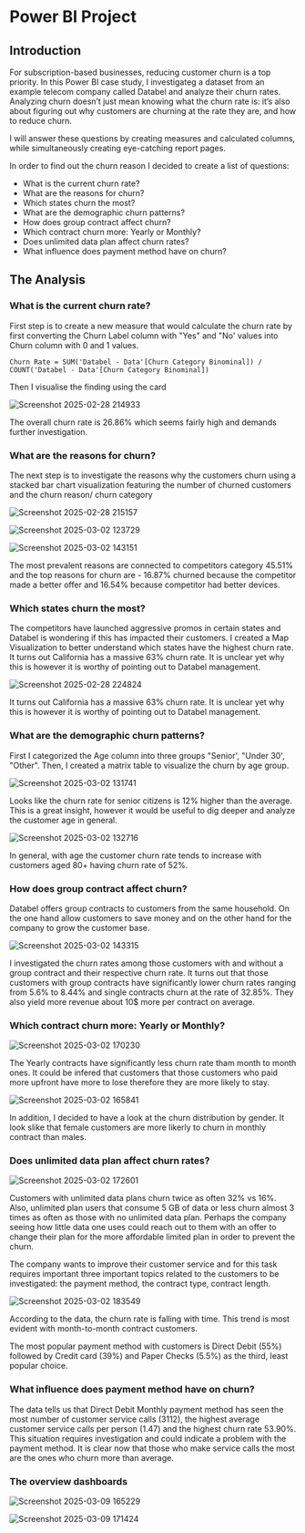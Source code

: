# Power BI Project

## Introduction

For subscription-based businesses, reducing customer churn is a top priority. In this Power BI case study, I investigateg a dataset from an example telecom company called Databel and analyze their churn rates. 
Analyzing churn doesn’t just mean knowing what the churn rate is: it’s also about figuring out why customers are churning at the rate they are, and how to reduce churn. 

I will answer these questions by creating measures and calculated columns, while simultaneously creating eye-catching report pages.

In order to find out the churn reason I decided to create a list of questions:
- What is the current churn rate?
- What are the reasons for churn?
- Which states churn the most?
- What are the demographic churn patterns?
- How does group contract affect churn?
- Which contract churn more: Yearly or Monthly?
- Does unlimited data plan affect churn rates?
- What influence does payment method have on churn?


## The Analysis

### What is the current churn rate?

First step is to create a new measure that would calculate the churn rate by first converting the Churn Label column with "Yes" and "No' values into Churn column with 0 and 1 values.

`Churn Rate = SUM('Databel - Data'[Churn Category Binominal]) / COUNT('Databel - Data'[Churn Category Binominal])`

Then I visualise the finding using the card

![Screenshot 2025-02-28 214933](https://github.com/user-attachments/assets/bbc77a34-53ea-4d68-b9ed-fb3d9e6e2f08)

The overall churn rate is 26.86% which seems fairly high and demands further investigation.

### What are the reasons for churn? 

The next step is to investigate the reasons why the customers churn using a stacked bar chart visualization featuring the number of churned customers and the churn reason/ churn category

![Screenshot 2025-02-28 215157](https://github.com/user-attachments/assets/aebc436c-b63a-4e96-8d03-2b619d9b455f)


![Screenshot 2025-03-02 123729](https://github.com/user-attachments/assets/44165fa3-e4e0-43fa-9aa1-2d4ff5a65f30)

![Screenshot 2025-03-02 143151](https://github.com/user-attachments/assets/e9e71c3d-863f-4aff-9b38-d4c52d6fb1af)

The most prevalent reasons are connected to competitors category 45.51% and the top reasons for churn are - 16.87% churned because the competitor made a better offer and 16.54% because competitor had better devices.

### Which states churn the most?

The competitors have launched aggressive promos in certain states and Databel is wondering if this has impacted their customers.  I created a Map Visualization to better understand which states have the highest churn rate. 
It turns out California has a massive 63% churn rate. It is unclear yet why this is however it is worthy of pointing out to Databel management.

![Screenshot 2025-02-28 224824](https://github.com/user-attachments/assets/ef398358-638b-4677-ae2b-033be906658c)


It turns out California has a massive 63% churn rate. It is unclear yet why this is however it is worthy of pointing out to Databel management.

### What are the demographic churn patterns?

First I categorized the Age column into three groups "Senior', "Under 30', "Other". Then, I created a matrix table to visualize the churn by age group.

![Screenshot 2025-03-02 131741](https://github.com/user-attachments/assets/85061347-58cf-4902-8234-80698f5fe797)

Looks like the churn rate for senior citizens is 12% higher than the average. This is a great insight, however it would be useful to dig deeper and analyze the customer age in general.


![Screenshot 2025-03-02 132716](https://github.com/user-attachments/assets/3b956823-0e5b-4643-81da-2333bcb0dab7)

In general, with age the customer churn rate tends to increase with customers aged 80+ having churn rate of 52%. 

### How does group contract affect churn?

Databel offers group contracts to customers from the same household. On the one hand allow customers to save money and on the other hand for the company to grow the customer base. 

![Screenshot 2025-03-02 143315](https://github.com/user-attachments/assets/da00c7ac-816f-47ad-b0e0-8eb896b7e0b9)


I investigated the churn rates among those customers with and without a group contract and their respective churn rate.
It turns out that those customers with group contracts have significantly lower churn rates ranging from 5.6% to 8.44% and single contracts churn at the rate of 32.85%. They also yield more revenue about 10$ more per contract on average. 

### Which contract churn more: Yearly or Monthly?

![Screenshot 2025-03-02 170230](https://github.com/user-attachments/assets/3e467020-2d6f-4fd4-a48c-51ed450e4251)

The Yearly contracts have significantly less churn rate tham month to month ones. It could be infered that customers that those customers who paid more upfront have more to lose therefore they are more likely to stay.

![Screenshot 2025-03-02 165841](https://github.com/user-attachments/assets/0bf4c7b0-9e4e-4661-9ad9-165e45a5a59d)

In addition, I decided to have a look at the churn distribution by gender. It look slike that female customers are more likerly to churn in monthly contract than males. 


### Does unlimited data plan affect churn rates?

![Screenshot 2025-03-02 172601](https://github.com/user-attachments/assets/4dc4e116-e765-481f-bb6e-8dd4bc559e26)

Customers with unlimited data plans churn twice as often 32% vs 16%. Also, unlimited plan users that consume 5 GB of data or less churn almost 3 times as often as those with no unlimited data plan. Perhaps the company seeing how little data one uses could reach out to them with an offer to change their plan for the more affordable limited plan in order to prevent the churn.  


The company wants to improve their customer service and for this task requires important three important topics related to the customers to be investigated: the payment method, the contract type, contract length.


![Screenshot 2025-03-02 183549](https://github.com/user-attachments/assets/34e441cd-87cc-4fc7-af1f-f0c896090f06)

According to the data, the churn rate is falling with time. This trend is most evident with month-to-month contract customers. 

The most popular payment method with customers is Direct Debit (55%) followed by Credit card (39%) and Paper Checks (5.5%) as the third, least popular choice.

### What influence does payment method have on churn?

The data tells us that Direct Debit Monthly payment method has seen the most number of customer service calls (3112), the highest average customer service calls per person (1.47) and the highest churn rate 53.90%. This situation requires investigation and could indicate a problem with the payment method. It is clear now that those who make service calls the most are the ones who churn more than average.

### The overview dashboards

![Screenshot 2025-03-09 165229](https://github.com/user-attachments/assets/25a4c88c-e7ec-4faf-8d04-93bc54989b32)

![Screenshot 2025-03-09 171424](https://github.com/user-attachments/assets/ddfb771a-4f59-44a1-beab-d21e34f81903)

